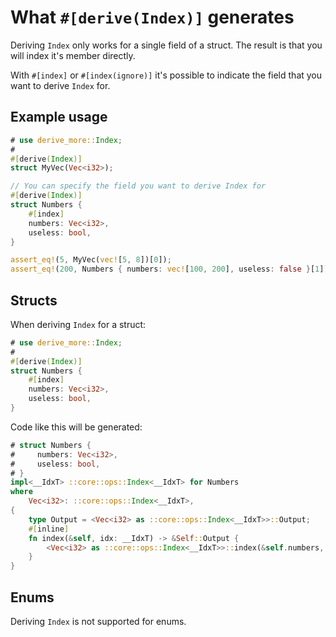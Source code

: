 # What `#[derive(Index)]` generates

Deriving `Index` only works for a single field of a struct.
The result is that you will index it's member directly.

With `#[index]` or `#[index(ignore)]` it's possible to indicate the field that
you want to derive `Index` for.




## Example usage

```rust
# use derive_more::Index;
#
#[derive(Index)]
struct MyVec(Vec<i32>);

// You can specify the field you want to derive Index for
#[derive(Index)]
struct Numbers {
    #[index]
    numbers: Vec<i32>,
    useless: bool,
}

assert_eq!(5, MyVec(vec![5, 8])[0]);
assert_eq!(200, Numbers { numbers: vec![100, 200], useless: false }[1]);
```




## Structs

When deriving `Index` for a struct:

```rust
# use derive_more::Index;
#
#[derive(Index)]
struct Numbers {
    #[index]
    numbers: Vec<i32>,
    useless: bool,
}
```

Code like this will be generated:

```rust
# struct Numbers {
#     numbers: Vec<i32>,
#     useless: bool,
# }
impl<__IdxT> ::core::ops::Index<__IdxT> for Numbers
where
    Vec<i32>: ::core::ops::Index<__IdxT>,
{
    type Output = <Vec<i32> as ::core::ops::Index<__IdxT>>::Output;
    #[inline]
    fn index(&self, idx: __IdxT) -> &Self::Output {
        <Vec<i32> as ::core::ops::Index<__IdxT>>::index(&self.numbers, idx)
    }
}
```




## Enums

Deriving `Index` is not supported for enums.
